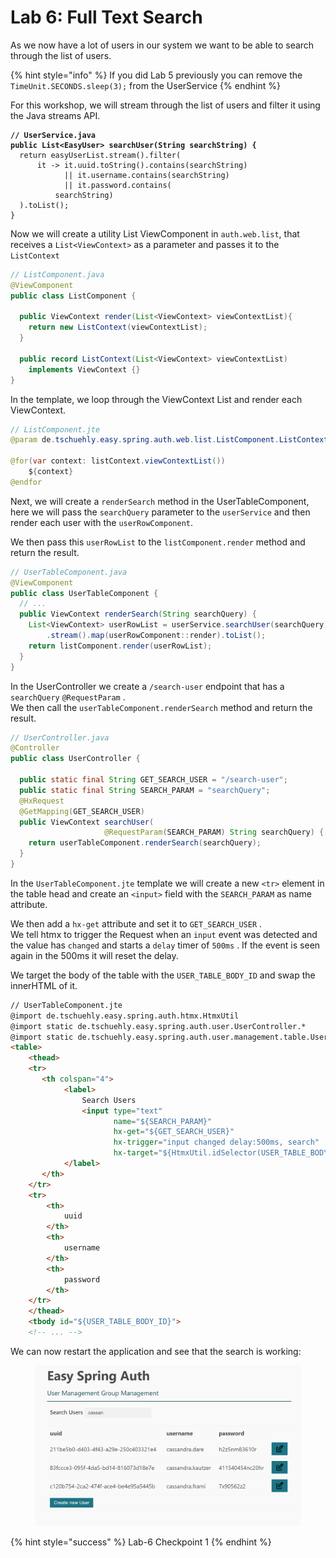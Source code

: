 # Lab 6: Full Text Search

As we now have a lot of users in our system we want to be able to search through the list of users.

{% hint style="info" %}
If you did Lab 5 previously you can remove the `TimeUnit.SECONDS.sleep(3);` from the UserService
{% endhint %}

For this workshop, we will stream through the list of users and filter it using the Java streams API.

<pre class="language-java"><code class="lang-java"><strong>// UserService.java
</strong><strong>public List&#x3C;EasyUser> searchUser(String searchString) {
</strong>  return easyUserList.stream().filter(
      it -> it.uuid.toString().contains(searchString)
            || it.username.contains(searchString)
            || it.password.contains(
          searchString)
  ).toList();
}
</code></pre>

Now we will create a utility List ViewComponent in `auth.web.list`, that receives a `List<ViewContext>` as a parameter and passes it to the `ListContext` &#x20;

```java
// ListComponent.java
@ViewComponent
public class ListComponent {

  public ViewContext render(List<ViewContext> viewContextList){
    return new ListContext(viewContextList);
  }

  public record ListContext(List<ViewContext> viewContextList) 
    implements ViewContext {}
}
```

In the template, we loop through the ViewContext List and render each ViewContext.

```java
// ListComponent.jte
@param de.tschuehly.easy.spring.auth.web.list.ListComponent.ListContext listContext

@for(var context: listContext.viewContextList())
    ${context}
@endfor
```



Next, we will create a `renderSearch` method in the UserTableComponent, here we will pass the `searchQuery` parameter to the `userService` and then render each user with the `userRowComponent`.

We then pass this `userRowList` to the `listComponent.render` method and return the result.

```java
// UserTableComponent.java
@ViewComponent
public class UserTableComponent {
  // ...
  public ViewContext renderSearch(String searchQuery) {
    List<ViewContext> userRowList = userService.searchUser(searchQuery)
        .stream().map(userRowComponent::render).toList();
    return listComponent.render(userRowList);
  }
}
```

In the UserController we create a `/search-user` endpoint that has a `searchQuery` `@RequestParam` .\
We then call the `userTableComponent.renderSearch` method and return the result.

```java
// UserController.java
@Controller
public class UserController {

  public static final String GET_SEARCH_USER = "/search-user";
  public static final String SEARCH_PARAM = "searchQuery";
  @HxRequest
  @GetMapping(GET_SEARCH_USER)
  public ViewContext searchUser(
                     @RequestParam(SEARCH_PARAM) String searchQuery) {
    return userTableComponent.renderSearch(searchQuery);
  }
}
```

In the `UserTableComponent.jte` template we will create a new `<tr>` element in the table head and create an `<input>` field with the `SEARCH_PARAM` as name attribute.

We then add a `hx-get` attribute and set it to `GET_SEARCH_USER` .\
We tell htmx to trigger the Request when an `input` event was detected and the value has `changed` and starts a `delay` timer of `500ms` . If the event is seen again in the 500ms it will reset the delay.

We target the body of  the table with the `USER_TABLE_BODY_ID` and swap the innerHTML of it.

```html
// UserTableComponent.jte
@import de.tschuehly.easy.spring.auth.htmx.HtmxUtil
@import static de.tschuehly.easy.spring.auth.user.UserController.*
@import static de.tschuehly.easy.spring.auth.user.management.table.UserTableComponent.USER_TABLE_BODY_ID
<table>
    <thead>
    <tr>
       <th colspan="4">
            <label>
                Search Users
                <input type="text"
                       name="${SEARCH_PARAM}"
                       hx-get="${GET_SEARCH_USER}"
                       hx-trigger="input changed delay:500ms, search"
                       hx-target="${HtmxUtil.idSelector(USER_TABLE_BODY_ID)}">
            </label>
       </th>
    </tr>
    <tr>
        <th>
            uuid
        </th>
        <th>
            username
        </th>
        <th>
            password
        </th>
    </tr>
    </thead>
    <tbody id="${USER_TABLE_BODY_ID}">
    <!-- ... -->
```

We can now restart the application and see that the search is working:

<figure><img src=".gitbook/assets/image (14).png" alt=""><figcaption></figcaption></figure>

{% hint style="success" %}
Lab-6 Checkpoint 1
{% endhint %}

